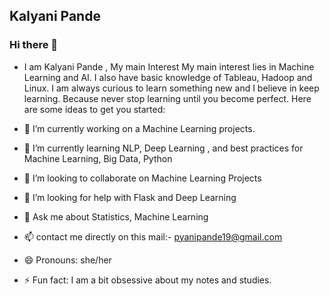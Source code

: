 ## Kalyani Pande
### Hi there 👋

- I am Kalyani Pande , My main Interest My main interest lies in Machine Learning and AI. I also have basic knowledge of Tableau, Hadoop and Linux. I am always curious to learn something new and I believe in keep learning. Because never stop learning until you become perfect.
Here are some ideas to get you started:

- 🔭 I’m currently working on a Machine Learning projects.
- 🌱 I’m currently learning NLP, Deep Learning , and best practices for Machine Learning, Big Data, Python
- 👯 I’m looking to collaborate on Machine Learning Projects
- 🤔 I’m looking for help with Flask and Deep Learning
- 💬 Ask me about Statistics, Machine Learning
- 📫 contact me directly on this mail:- pyanipande19@gmail.com 
- 😄 Pronouns: she/her 
- ⚡ Fun fact: I am a bit obsessive about my notes and studies.
